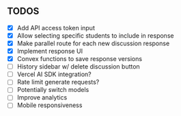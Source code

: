 ## TODOS

- [x] Add API access token input
- [x] Allow selecting specific students to include in response
- [x] Make parallel route for each new discussion response
- [x] Implement response UI
- [x] Convex functions to save response versions
- [ ] History sidebar w/ delete discussion button
- [ ] Vercel AI SDK integration?
- [ ] Rate limit generate requests?
- [ ] Potentially switch models
- [ ] Improve analytics
- [ ] Mobile responsiveness
